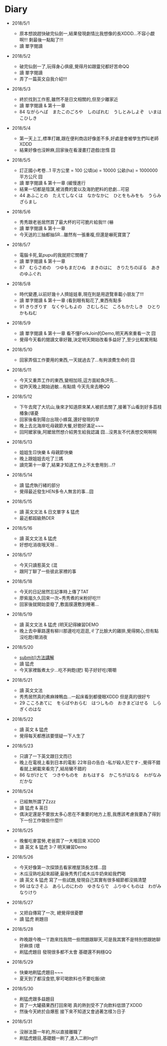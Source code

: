 # Diary

* 2018/5/1
  * 原本想說趕快破完仙劍一,結果發現劇情比我想像的長XDDD...不容小覷啊!!! 剩最後一點點了!!!
  * 讀 單字閱讀

* 2018/5/2
  * 破完仙劍一了,玩得身心俱疲,覺得月如跟靈兒都好苦命QQ
  * 讀 單字閱讀
  * 弄了一篇英文自我介紹!!!

* 2018/5/3
  * 終於找到工作惹,雖然不是日文相關的,但至少離家近
  * 讀 單字閱讀 & 第十一章
  * 84 ながらへば　またこのごろや　しのばれむ　うしとみしよぞ　いまはこひしき

* 2018/5/4
  * 第一天上工,標準打雜,跟在便利商店好像差不多,好處是會被學生們叫老師 XDDD
  * 結果好像也沒幹麻,回家後在看漫畫打遊戲(怠惰 囧

* 2018/5/5
  * 訂正國小考卷...1 平方公里 = 100 公頃(a) = 10000 公畝(ha) = 1000000 平方公尺 囧
  * 讀 單字閱讀 & 第十一章 (緩慢進行
  * 結果一切都是陰謀,被消費的愛以及海豹肥料的悲劇...可惡
  * 44 あふことの　たえてしなくは　なかなかに　ひとをもみをも　うらみざらまし

* 2018/5/6
  * 秀秀跟老爸居然買了最大杯的可可脆片給我!!! (嚇
  * 讀 單字閱讀 & 第十一章
  * 今天送的三抽都抽SR...雖然有一張重複,但還是嚇死寶寶了

* 2018/5/7
  * 電腦卡死,氣pupu的我就把它關機了
  * 讀 單字閱讀 & 第十一章
  * 87　むらさめの　つゆもまだひぬ　まきのはに　きりたちのぼる　あきのゆふぐれ

* 2018/5/8
  * 時代變遷,以前好幾十人擠娃娃車,現在則是用遊覽車載小朋友了!!!
  * 讀 單字閱讀 & 第十一章 (看到眼有點花了,東西有點多
  * 91 きりぎりす　なくやしもよの　さむしろに　ころもかたしき　ひとりかもねむ

* 2018/5/9
  * 讀 單字閱讀 & 第十一章 看不懂ForkJoin的Demo,明天再來重看一次 囧
  * 覺得今天看的閱讀文章好難,決定明天開始改看多益好了,至少比較實用點

* 2018/5/10
  * 回家弄個工作要用的東西,一天就過去了...有夠浪費生命的 囧

* 2018/5/11
  * 今天又重弄工作的東西,變相加班,這方面給負評先...
  * 從昨天晚上開始過敏...有點燒 今天先來去睡QQ

* 2018/5/12
  * 下午去爬了大坑山,後來才知道原來某人被抓去關了,接著下山看到好多荔枝椿象(堪憂
  * 回家後看到陽台出現小蜂窩,還好發現的早
  * 晚上去北海岸吃母親節大餐,好飽好滿足~~~
  * 回阿嬤家後,阿嬤居然想介紹男生給我認識 囧...沒男友不代表想交啊啊啊

* 2018/5/13
  * 姐姐生ㄖ快樂 & 母親節快樂
  * 晚上跟姐姐去吃了三媽
  * 讀完第十一章了,結果才知道工作上不太會用到...!?

* 2018/5/14
  * 讀 猛虎執行緒的部分
  * 覺得最近發生HEN多令人無言的事...囧

* 2018/5/15
  * 讀 英文文法 & 日文單字 & 猛虎
  * 最近都超級熱DER

* 2018/5/16
  * 讀 英文文法 & 猛虎
  * 好想吃消夜哦天呀...

* 2018/5/17
  * 今天只讀惹英文 (混
  * 跟阿丁聊了一些彼此家裡的事

* 2018/5/18
  * 今天的日記居然忘記準時上傳了TAT
  * 廖紫嵐久久回來一次~秀秀煮的米粉好吃!!!
  * 回家後就開始耍廢了,敷面膜還敷到睡著...

* 2018/5/19
  * 讀 英文文法 & 猛虎 (明天記得練習DEMO
  * 晚上去中華路還有柳川那邊吃吃逛逛,ㄔ了比臉大的雞排,覺得開心,但有點沒吃飽(嚼消夜

* 2018/5/20
  * [submit()方法講解](https://blog.csdn.net/qq_33689414/article/details/72955253)
  * 讀 猛虎
  * 今天家裡飯煮太少...吃不夠飽(肥) 筍子好好吃(嚼嚼

* 2018/5/21
  * 讀 英文文法
  * 秀秀居然真的煮麻辣鴨血...一起床看到都傻眼XDDD  但是真的很好ㄘ
  * 29 こころあてに　をらばやおらむ　はつしもの　おきまどはせる　しらぎくのはな

* 2018/5/22
  * 讀 英文 & 猛虎
  * 覺得每天都應該要懷疑一下人生了

* 2018/5/23
  * 只讀了一下英文跟日文而已
  * 晚上在電視上看到日本的電影 22年目の告白 -私が殺人犯です- ,覺得不錯看就上網載來看完了,結局蠻不錯的
  * 86 ながけとて　つきやものを　おもはする　かこちがほなる　わがなみだかな

* 2018/5/24
  * 已經無所謂了Zzzz
  * 讀 猛虎 & 英日
  * 偶決定還是不要放太多心思在不重要的地方上惹,我應該考慮我要為了得到下一份工作做些什麼!!!

* 2018/5/25
  * 晚餐吃麥當勞,老爸買了一大堆回來 XDDD
  * 讀 英文 & 猛虎 3-7 明天練習Demo

* 2018/5/26
  * 今天好像第一次探頭去看家裡屋頂長怎樣...囧
  * 木瓜沒熟吃起來超硬,最後秀秀打成木瓜牛奶來給我們喝
  * 讀 英文 & 猛虎 寫了一些試題,發現自己其實有很多細節都沒搞清楚
  * 96 はなさそふ　あらしのにわの　ゆきならで　ふりゆくものは　わがみなりけり

* 2018/5/27
  * 又把自傳寫了一次, 總覺得很憂鬱
  * 讀 猛虎 刷題目

* 2018/5/28
  * 昨晚跟今晚一ㄒ跑來找我問一些問題跟聊天,可是我其實不是特別想跟她聊 好麻煩 (壞
  * 刷猛虎題目 發現很多都不太會 基礎還不夠穩QQ

* 2018/5/29
  * 快樂地刷猛虎題目~~~
  * 夏天到了都沒食慾,寧可喝飲料也不要吃飯(欸

* 2018/5/30
  * 刷猛虎跟多益題目
  * 買了一大罐蘋果西打回來喝 真的熱到受不了向飲料低頭了XDDD
  * 然後今天終於自爆惹 接下來不知道又會過著怎樣ㄉ日子

* 2018/5/31
  * 沒辦法簽一年約,所以直接離職了
  * 刷猛虎題目,基礎題一刷了,進入二刷Ing!!!
